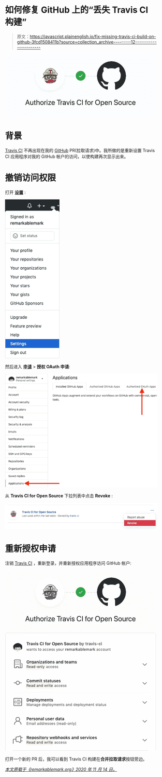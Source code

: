 # 如何修复 GitHub 上的“丢失 Travis CI 构建”

> 原文：<https://javascript.plainenglish.io/fix-missing-travis-ci-build-on-github-3fcd1508411b?source=collection_archive---------12----------------------->

![](img/386905f87e74ac2ef4b9848723c1345f.png)

# 背景

[Travis CI](https://travis-ci.org/) 不再出现在我的 [GitHub](https://github.com/) PR(拉取请求)中。我所做的是重新设置 Travis CI 应用程序对我的 GitHub 帐户的访问，以使构建再次显示出来。

# 撤销访问权限

打开 [**设置**](https://github.com/settings/profile) :

![](img/cfc492b156c90a2bb6e1f7b2b801738c.png)

然后进入 [**申请**](https://github.com/settings/applications) > **授权 OAuth 申请**:

![](img/49f61e4aa39dce7f7ac939aa26ea77ed.png)

从 **Travis CI for Open Source** 下拉列表中点击 **Revoke** :

![](img/15fa46c6c48d39f7d577efa33f7e2019.png)

# 重新授权申请

注销 [Travis CI](https://travis-ci.org/) ，重新登录，并重新授权应用程序访问 GitHub 帐户:

![](img/9b8fb4eed2b425c1c170455787bd58a1.png)

打开一个新的 PR 后，我可以看到 Travis CI 构建在**合并拉取请求**按钮旁边。

[*本文原载于《remarkablemark.org》2020 年 11 月 14 日。*](https://b.remarkabl.org/32N8CkC)